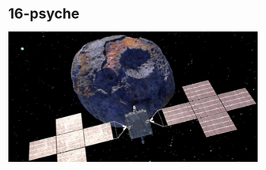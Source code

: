 # 16-psyche
![](https://github.com/nondejus/16-psyche/blob/main/nasa-visit-shattered-volcanic-asteroid-1200x630.png)
